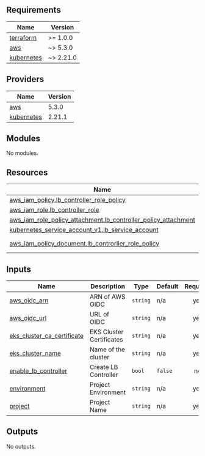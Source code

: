 <!-- BEGIN_TF_DOCS -->
## Requirements

| Name | Version |
|------|---------|
| <a name="requirement_terraform"></a> [terraform](#requirement\_terraform) | >= 1.0.0 |
| <a name="requirement_aws"></a> [aws](#requirement\_aws) | ~> 5.3.0 |
| <a name="requirement_kubernetes"></a> [kubernetes](#requirement\_kubernetes) | ~> 2.21.0 |

## Providers

| Name | Version |
|------|---------|
| <a name="provider_aws"></a> [aws](#provider\_aws) | 5.3.0 |
| <a name="provider_kubernetes"></a> [kubernetes](#provider\_kubernetes) | 2.21.1 |

## Modules

No modules.

## Resources

| Name | Type |
|------|------|
| [aws_iam_policy.lb_controller_role_policy](https://registry.terraform.io/providers/hashicorp/aws/latest/docs/resources/iam_policy) | resource |
| [aws_iam_role.lb_controller_role](https://registry.terraform.io/providers/hashicorp/aws/latest/docs/resources/iam_role) | resource |
| [aws_iam_role_policy_attachment.lb_controller_policy_attachment](https://registry.terraform.io/providers/hashicorp/aws/latest/docs/resources/iam_role_policy_attachment) | resource |
| [kubernetes_service_account_v1.lb_service_account](https://registry.terraform.io/providers/hashicorp/kubernetes/latest/docs/resources/service_account_v1) | resource |
| [aws_iam_policy_document.lb_controrller_role_policy](https://registry.terraform.io/providers/hashicorp/aws/latest/docs/data-sources/iam_policy_document) | data source |

## Inputs

| Name | Description | Type | Default | Required |
|------|-------------|------|---------|:--------:|
| <a name="input_aws_oidc_arn"></a> [aws\_oidc\_arn](#input\_aws\_oidc\_arn) | ARN of AWS OIDC | `string` | n/a | yes |
| <a name="input_aws_oidc_url"></a> [aws\_oidc\_url](#input\_aws\_oidc\_url) | URL of OIDC | `string` | n/a | yes |
| <a name="input_eks_cluster_ca_certificate"></a> [eks\_cluster\_ca\_certificate](#input\_eks\_cluster\_ca\_certificate) | EKS Cluster Certificates | `string` | n/a | yes |
| <a name="input_eks_cluster_name"></a> [eks\_cluster\_name](#input\_eks\_cluster\_name) | Name of the cluster | `string` | n/a | yes |
| <a name="input_enable_lb_controller"></a> [enable\_lb\_controller](#input\_enable\_lb\_controller) | Create LB Controller | `bool` | `false` | no |
| <a name="input_environment"></a> [environment](#input\_environment) | Project Environment | `string` | n/a | yes |
| <a name="input_project"></a> [project](#input\_project) | Project Name | `string` | n/a | yes |

## Outputs

No outputs.
<!-- END_TF_DOCS -->
